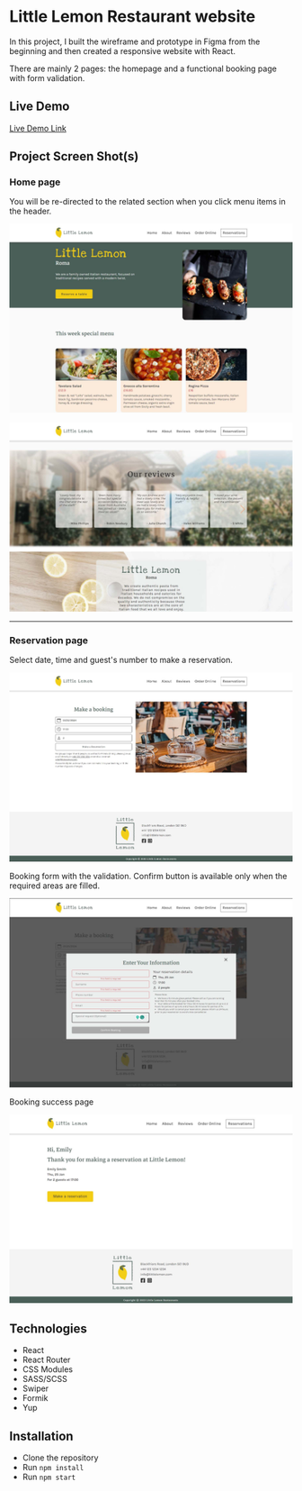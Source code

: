 # Little Lemon Restaurant website

In this project, I built the wireframe and prototype in Figma from the beginning and then created a responsive website with React.

There are mainly 2 pages: the homepage and a functional booking page with form validation.

## Live Demo

[Live Demo Link](https://master369963.github.io/Little-lemon/)

## Project Screen Shot(s)

### Home page

You will be re-directed to the related section when you click menu items in the header.

![image](https://github.com/Master369963/Little-lemon/blob/main/ReadmeAssets/main-1.jpg)

![image](https://github.com/Master369963/Little-lemon/blob/main/ReadmeAssets/main-2.jpg)

---

### Reservation page

Select date, time and guest's number to make a reservation.

![image](https://github.com/Master369963/Little-lemon/blob/main/ReadmeAssets/reservation-page.jpg)

Booking form with the validation.
Confirm button is available only when the required areas are filled.

![image](https://github.com/Master369963/Little-lemon/raw/main/ReadmeAssets/booking-validation.jpg)

Booking success page

![image](https://github.com/Master369963/Little-lemon/raw/main/ReadmeAssets/booking-success.jpg)

## Technologies

- React
- React Router
- CSS Modules
- SASS/SCSS
- Swiper
- Formik
- Yup

## Installation

- Clone the repository
- Run `npm install`
- Run `npm start`
